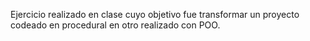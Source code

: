 Ejercicio realizado en clase cuyo objetivo fue transformar un proyecto codeado en procedural en otro realizado con  POO.

